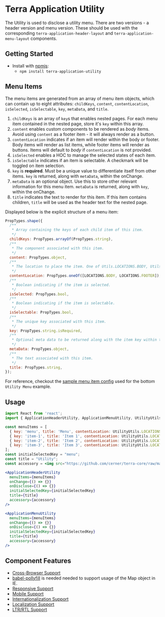 # Terra Application Utility

The Utility is used to disclose a utility menu. There are two versions - a header version and menu version. These should be used with the corresponding `terra-application-header-layout` and `terra-application-menu-layout` components.

## Getting Started

- Install with [npmjs](https://www.npmjs.com):
  - `npm install terra-application-utility`

## Menu Items
The menu items are generated from an array of menu item objects, which can contain up to eight attributes: `childKeys`, `content`, `contentLocation`, `isSelected`, `isSelectable`, `key`, `metaData`, and `title`.

1. `childKeys` is an array of `key`s that enables nested pages. For each menu item contained in the nested page, store it's `key` within this array.
2. `content` enables custom components to be rendered as *body* items. Avoid using `content` as a footer item - it will always render as a button.
3. `contentLocation` indicates if an item will render within the body or footer. Body items will render as list items, while footer items will render as buttons. Items will default to *body* if `contentLocation` is not provided.
4. `isSelected` enables a HOC to manage the selected states of each item.
5. `isSelectable` indicates if an item is selectable. A checkmark will be toggled on item selection.
6. `key` is **required**. Must be a unique value to differentiate itself from other items. `key` is returned, along with `metaData`, within the onChange.
7. `metaData` is an optional object. Use this to store other relevant information for this menu item. `metaData` is returned, along with `key`, within the onChange.
8. `title` indicates the text to render for this item. If this item contains children, `title` will be used as the header text for the nested page.

Displayed below is the explicit structure of a menu item:

```javascript
PropTypes.shape({
  /**
   * Array containing the keys of each child item of this item.
   */
  childKeys: PropTypes.arrayOf(PropTypes.string),
  /**
   * The component associated with this item.
   */
  content: PropTypes.object,
  /**
   * The location to place the item. One of Utils.LOCATIONS.BODY, Utils.LOCATIONS.FOOTER.
   */
  contentLocation: PropTypes.oneOf([LOCATIONS.BODY, LOCATIONS.FOOTER]),
  /**
   * Boolean indicating if the item is selected.
   */
  isSelected: PropTypes.bool,
  /**
   * Boolean indicating if the item is selectable.
   */
  isSelectable: PropTypes.bool,
  /**
   * The unique key associated with this item.
   */
  key: PropTypes.string.isRequired,
  /**
   * Optional meta data to be returned along with the item key within the onChange.
   */
  metaData: PropTypes.object,
  /**
   * The text associated with this item.
   */
  title: PropTypes.string,
});
```
For reference, checkout the [sample menu item config](https://github.com/cerner/terra-framework/blob/master/packages/terra-application-utility/examples/index-examples/MockConfig.js) used for the bottom `Utility Menu` example.

## Usage

```jsx
import React from 'react';
import { ApplicationHeaderUtility, ApplicationMenuUtility, UtilityUtils } from 'terra-application-utility';

const menuItems = [
  { key: 'menu', title: 'Menu', contentLocation: UtilityUtils.LOCATIONS.BODY, isSelected: false, isSelectable: false, childKeys: [ 'item-1', 'item-2', 'item-3'] },
  { key: 'item-1', title: 'Item 1', contentLocation: UtilityUtils.LOCATIONS.FOOTER, isSelected: false, isSelectable: true, metaData: { otherFunction: () => {} }, childKeys: [] },
  { key: 'item-2', title: 'Item 2', contentLocation: UtilityUtils.LOCATIONS.BODY, isSelected: true, isSelectable: true, childKeys: [] },
  { key: 'item-3', title: 'Item 3', contentLocation: UtilityUtils.LOCATIONS.BODY, isSelected: false, isSelectable: false, childKeys: [] },
];
const initialSelectedKey = "menu";
const title = "Utility";
const accessory = <img src="https://github.com/cerner/terra-core/raw/master/terra.png" />

<ApplicationHeaderUtility
  menuItems={menuItems}
  onChange={() => {}}
  onDisclose={() => {}}
  initialSelectedKey={initialSelectedKey}
  title={title}
  accessory={accessory}
/>

<ApplicationMenuUtility
  menuItems={menuItems}
  onChange={() => {}}
  onDisclose={() => {}}
  initialSelectedKey={initialSelectedKey}
  title={title}
  accessory={accessory}
/>

```

## Component Features

 * [Cross-Browser Support](https://github.com/cerner/terra-core/wiki/Component-Features#cross-browser-support)
  * [babel-pollyfill](https://babeljs.io/docs/usage/polyfill) is needed needed to support usage of the Map object in IE.
 * [Responsive Support](https://github.com/cerner/terra-core/wiki/Component-Features#responsive-support)
 * [Mobile Support](https://github.com/cerner/terra-core/wiki/Component-Features#mobile-support)
 * [Internationalization Support](https://github.com/cerner/terra-core/wiki/Component-Features#internationalization-i18n-support)
 * [Localization Support](https://github.com/cerner/terra-core/wiki/Component-Features#localization-support)
 * [LTR/RTL Support](https://github.com/cerner/terra-core/wiki/Component-Features#ltr--rtl-support)
